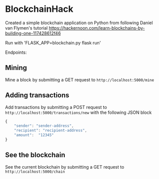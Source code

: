 # BlockchainHack

Created a simple blockchain application on Python from following Daniel van Flymen's tutorial
https://hackernoon.com/learn-blockchains-by-building-one-117428612f46

Run with 'FLASK_APP=blockchain.py flask run'

Endpoints:

## Mining
Mine a block by submitting a GET request to `http://localhost:5000/mine`

## Adding transactions
Add transactions by submitting a POST request to `http://localhost:5000/transactions/new` with the following JSON block

```javascript
{
    "sender": "sender-address",
    "recipient": "recipient-address",
    "amount":  "12345"
}
```
## See the blockchain
See the current blockchain by submitting a GET request to `http://localhost:5000/chain`